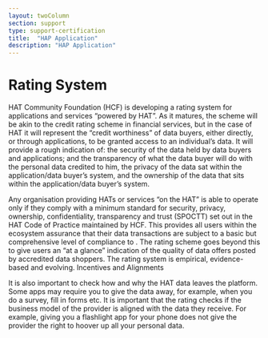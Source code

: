 ```yaml
---
layout: twoColumn
section: support
type: support-certification
title:  "HAP Application"
description: "HAP Application"
---
```


# Rating System

HAT Community Foundation (HCF) is developing a rating system for applications and services “powered by HAT”. As it matures, the scheme will be akin to the credit rating scheme in financial services, but in the case of HAT it will represent the “credit worthiness” of data buyers, either directly, or through applications, to be granted access to an individual’s data. It will provide a rough indication of: the security of the data held by data buyers and applications; and the transparency of what the data buyer will do with the personal data credited to him, the privacy of the data sat within the application/data buyer’s system, and the ownership of the data that sits within the application/data buyer’s system.

Any organisation providing HATs or services “on the HAT” is able to operate only if they comply with a minimum standard for security, privacy, ownership, confidentiality, transparency and trust (SPOCTT) set out in the HAT Code of Practice maintained by HCF. This provides all users within the ecosystem assurance that their data transactions are subject to a basic but comprehensive level of compliance to . The rating scheme goes beyond this to give users an “at a glance” indication of the quality of data offers posted by accredited data shoppers. The rating system is empirical, evidence-based and evolving.
Incentives and Alignments

It is also important to check how and why the HAT data leaves the platform. Some apps may require you to give the data away, for example, when you do a survey, fill in forms etc. It is important that the rating checks if the business model of the provider is aligned with the data they receive. For example, giving you a flashlight app for your phone does not give the provider the right to hoover up all your personal data.

